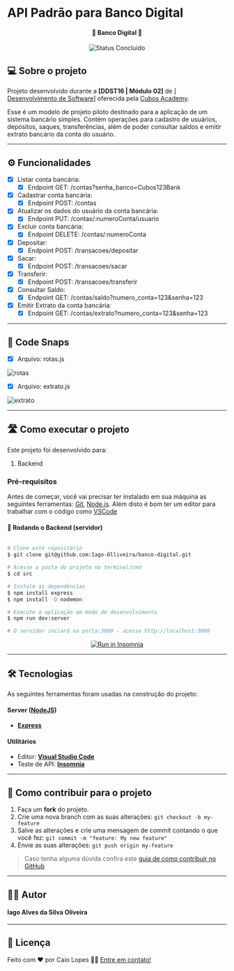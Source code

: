 # API Padrão para Banco Digital

<h4 align="center"> 
	🚧 Banco Digital 🚧
</h4>

<p align="center">
	<img alt="Status Concluído" src="https://img.shields.io/badge/STATUS-CONCLU%C3%8DDO-brightgreen">
</p>

## 💻 Sobre o projeto

Projeto desenvolvido durante a **[DDST16 | Módulo 02]** de [ [Desenvolvimento de Software](https://cubos.academy/cursos/desenvolvimento-de-software-v2)] oferecida pela [Cubos Academy](https://cubos.academy/).

Esse é um modelo de projeto piloto destinado para a aplicação de um sistema bancário simples. Contém operações para cadastro de usuários, depósitos, saques, transferências, além de poder consultar saldos e emitir extrato bancário da conta do usuário.

---

## ⚙️ Funcionalidades

- [x] Listar conta bancária:
  - [x] Endpoint GET: /contas?senha_banco=Cubos123Bank
- [x] Cadastrar conta bancária:
  - [x] Endpoint POST: /contas
- [x] Atualizar os dados do usuário da conta bancária:
  - [x] Endpoint PUT: /contas/:numeroConta/usuario
- [x] Excluir conta bancária:
  - [x] Endpoint DELETE: /contas/:numeroConta
- [x] Depositar:
  - [x] Endpoint POST: /transacoes/depositar
- [x] Sacar:
  - [x] Endpoint POST: /transacoes/sacar
- [x] Transferir:
  - [x] Endpoint POST: /transacoes/transferir
- [x] Consultar Saldo:
  - [x] Endpoint GET: /contas/saldo?numero_conta=123&senha=123
- [x] Emitir Extrato da conta bancária:
  - [x] Endpoint GET: /contas/extrato?numero_conta=123&senha=123

---

## 🎨 Code Snaps

- [x] Arquivo: rotas.js

![rotas](https://github.com/Iago-Olliveira/banco-digital/assets/104806887/f8c57c4c-8483-43a8-948e-4b06c7f6551a)

- [x] Arquivo: extrato.js

![extrato](https://github.com/Iago-Olliveira/banco-digital/assets/104806887/37c7dcf1-9299-48ac-8638-80a9545a13ce)

---

## 🛣️ Como executar o projeto

Este projeto foi desenvolvido para:
1. Backend

### Pré-requisitos

Antes de começar, você vai precisar ter instalado em sua máquina as seguintes ferramentas:
[Git](https://git-scm.com), [Node.js](https://nodejs.org/en/). 
Além disto é bom ter um editor para trabalhar com o código como [VSCode](https://code.visualstudio.com/)

#### 🎲 Rodando o Backend (servidor)

```bash

# Clone este repositório
$ git clone git@github.com:Iago-Olliveira/banco-digital.git

# Acesse a pasta do projeto no terminal/cmd
$ cd src

# Instale as dependências
$ npm install express
$ npm install -D nodemon

# Execute a aplicação em modo de desenvolvimento
$ npm run dev:server

# O servidor inciará na porta:3000 - acesse http://localhost:3000 

```
<p align="center">
  <a href="https://github.com/cubos-academy/academy-template-readme-projects" target="_blank"><img src="https://insomnia.rest/images/run.svg" alt="Run in Insomnia"></a>
</p>

---

## 🛠 Tecnologias

As seguintes ferramentas foram usadas na construção do projeto:

#### [](https://github.com/cubos-academy/academy-template-readme-projects#server-nodejs--typescript)**Server**  ([NodeJS](https://nodejs.org/en/))

-   **[Express](https://expressjs.com/)**

#### [](https://github.com/cubos-academy/academy-template-readme-projects#utilit%C3%A1rios)**Utilitários**

-   Editor:  **[Visual Studio Code](https://code.visualstudio.com/)**
-   Teste de API:  **[Insomnia](https://insomnia.rest/)**


---

## 💪 Como contribuir para o projeto

1. Faça um **fork** do projeto.
2. Crie uma nova branch com as suas alterações: `git checkout -b my-feature`
3. Salve as alterações e crie uma mensagem de commit contando o que você fez: `git commit -m "feature: My new feature"`
4. Envie as suas alterações: `git push origin my-feature`
> Caso tenha alguma dúvida confira este [guia de como contribuir no GitHub](./CONTRIBUTING.md)

---

## 🧙‍♂️ Autor

#### Iago Alves da Silva Oliveira

---

## 📝 Licença

<!-- Este projeto esta sobe a licença [MIT](./LICENSE). -->

Feito com ❤️ por Caio Lopes 👋🏽 [Entre em contato!](https://www.linkedin.com/in/caiovslopes/)

